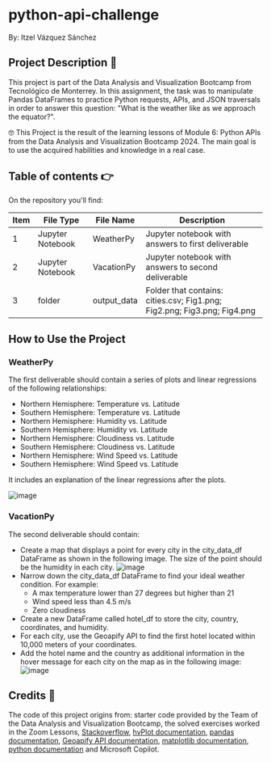 # python-api-challenge

By: Itzel Vázquez Sánchez

## Project Description :page_facing_up:

This project is part of the Data Analysis and Visualization Bootcamp from Tecnológico de Monterrey. In this assignment, the task was to manipulate Pandas DataFrames to practice Python requests, APIs, and JSON traversals in order to answer this question: "What is the weather like as we approach the equator?".

🤓 This Project is the result of the learning lessons of Module 6: Python APIs from the Data Analysis and Visualization Bootcamp 2024. The main goal is to use the acquired habilities and knowledge in a real case. 

## Table of contents :point_right:

On the repository you'll find:

| Item  |   File Type          |         File Name              |           Description                                                            |
| ----- | -------------------  | ------------------------------ | -------------------------------------------------------------------------------  |
|   1   | Jupyter Notebook     |  WeatherPy                     |  Jupyter notebook with answers to first deliverable                              |
|   2   | Jupyter Notebook     |   VacationPy                   | Jupyter notebook with answers to second deliverable                              | 
|   3   |   folder             |   output_data                  | Folder that contains: cities.csv; Fig1.png; Fig2.png; Fig3.png; Fig4.png         |

## How to Use the Project

### WeatherPy
The first deliverable should contain a series of plots and linear regressions of the following relationships:

* Northern Hemisphere: Temperature vs. Latitude
* Southern Hemisphere: Temperature vs. Latitude
* Northern Hemisphere: Humidity vs. Latitude
* Southern Hemisphere: Humidity vs. Latitude
* Northern Hemisphere: Cloudiness vs. Latitude
* Southern Hemisphere: Cloudiness vs. Latitude
* Northern Hemisphere: Wind Speed vs. Latitude
* Southern Hemisphere: Wind Speed vs. Latitude

It includes an explanation of the linear regressions after the plots.

![image](https://github.com/user-attachments/assets/38539539-3b7e-4ef2-abaa-3a1aee3f3409)

### VacationPy
The second deliverable should contain:

* Create a map that displays a point for every city in the city_data_df DataFrame as shown in the following image. The size of the point should be the humidity in each city.
![image](https://github.com/user-attachments/assets/b93dbcc6-c53b-40ba-b2c8-ec9cbf4f104c)
* Narrow down the city_data_df DataFrame to find your ideal weather condition. For example:
  - A max temperature lower than 27 degrees but higher than 21
  - Wind speed less than 4.5 m/s
  - Zero cloudiness
* Create a new DataFrame called hotel_df to store the city, country, coordinates, and humidity.
* For each city, use the Geoapify API to find the first hotel located within 10,000 meters of your coordinates.
* Add the hotel name and the country as additional information in the hover message for each city on the map as in the following image:
![image](https://github.com/user-attachments/assets/c647b862-ed19-47f7-b61b-b652c2addc12)


## Credits :scroll:
The code of this project origins from: starter code provided by the Team of the Data Analysis and Visualization Bootcamp, the solved exercises worked in the Zoom Lessons, [Stackoverflow](https://stackoverflow.com/), [hvPlot documentation](hvPlot/), [pandas documentation](https://pandas.pydata.org/docs/index.html), [Geoapify API documentation](https://apidocs.geoapify.com/docs/places/#categories), [matplotlib documentation](https://matplotlib.org/stable/api/_as_gen/matplotlib.pyplot.scatter.html), [python documentation](https://docs.python.org/3/tutorial/controlflow.html#defining-functions) and Microsoft Copilot.

